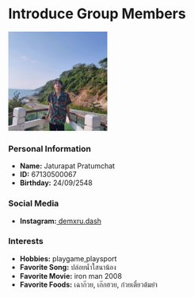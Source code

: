 # Introduce Group Members

<img src="image/DeawPIC.jpg" width="200" alt="DEAW">

### Personal Information
- **Name:** Jaturapat Pratumchat
- **ID:** 67130500067
- **Birthday:** 24/09/2548

### Social Media
- **Instagram:**[ demxru.dash](https://instagram.com/demxru.dash)

### Interests
- **Hobbies:** playgame,playsport
- **Favorite Song:** ปล่อยน้ำใสนาน้อง
- **Favorite Movie:** iron man 2008
- **Favorite Foods:** เฉาก๊วย, เก๊กฮวย, ก๋วยเตี๋ยวต้มยำ



